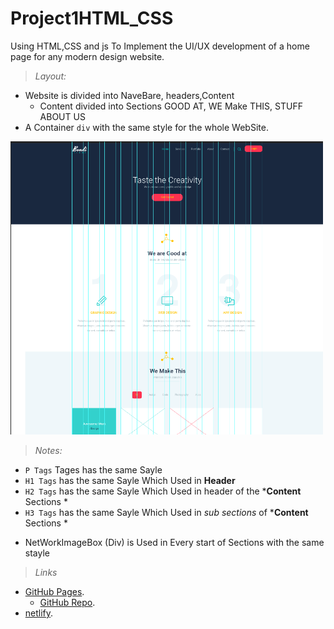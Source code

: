 # Project1HTML_CSS
Using HTML,CSS and js To Implement the UI/UX development of a home page for any modern design website.
>*Layout:*
-  Website is divided into NaveBare, headers,Content 
    - Content divided into Sections GOOD AT, WE Make THIS, STUFF ABOUT US  
- A Container `div` with the same style  for the whole WebSite.
<img src="Web Site layout/Frame.png" width="500" title="Website layout design" alt="website is Designed in a Container Frame"/>


>*Notes:*
- `P Tags`  Tages has the same Sayle
- `H1 Tags` has the same Sayle Which Used in **Header**
- `H2 Tags` has the same Sayle Which Used in header of the ***Content** Sections *
- `H3 Tags` has the same Sayle Which Used in *sub sections* of ***Content** Sections *
* NetWorkImageBox (Div) is  Used in Every start of Sections with the same stayle

>*Links*
- [GitHub Pages](https://github.com/ITIPython-Projects/Project1HTML_CSS).
    + [GitHub Repo](https://github.com/ITIPython-Projects/Project1HTML_CSS.git).
- [netlify](https://graphiciticreative.netlify.app/).
